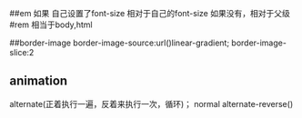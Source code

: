 ##em
    如果 自己设置了font-size 相对于自己的font-size
    如果没有，相对于父级
#rem
    相当于body,html

##border-image
border-image-source:url()linear-gradient;
border-image-slice:2 

## animation
alternate(正着执行一遍，反着来执行一次，循环)；
normal
alternate-reverse()
